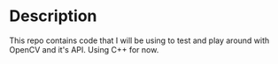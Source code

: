 # Description
This repo contains code that I will be using to test and play around with OpenCV and it's API. Using C++ for now.
